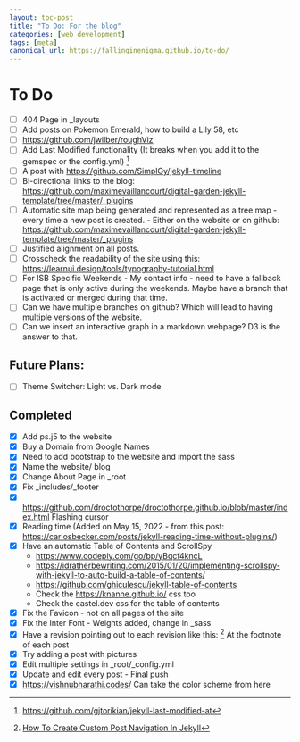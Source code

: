 ```yaml
---
layout: toc-post
title: "To Do: For the blog"
categories: [web development]
tags: [meta]
canonical_url: https://fallinginenigma.github.io/to-do/
---
```


# To Do
- [ ] 404 Page in _layouts
- [ ] Add posts on Pokemon Emerald, how to build a Lily 58, etc
- [ ] https://github.com/jwilber/roughViz
- [ ] Add Last Modified functionality (It breaks when you add it to the gemspec or the config.yml) [^1]
- [ ] A post with https://github.com/SimplGy/jekyll-timeline
- [ ] Bi-directional links to the blog: https://github.com/maximevaillancourt/digital-garden-jekyll-template/tree/master/_plugins
- [ ] Automatic site map being generated and represented as a tree map - every time a new post is created. - Either on the website or on github: https://github.com/maximevaillancourt/digital-garden-jekyll-template/tree/master/_plugins
- [ ] Justified alignment on all posts.
- [ ] Crosscheck the readability of the site using this: https://learnui.design/tools/typography-tutorial.html
- [ ] For ISB Specific Weekends - My contact info - need to have a fallback page that is only active during the weekends. Maybe have a branch that is activated or merged during that time. 
- [ ] Can we have multiple branches on github? Which will lead to having multiple versions of the website.
- [ ] Can we insert an interactive graph in a markdown webpage? D3 is the answer to that.

## Future Plans:
- [ ] Theme Switcher: Light vs. Dark mode

## Completed

- [x] Add ps.j5 to the website
- [x] Buy a Domain from Google Names
- [x] Need to add bootstrap to the website and import the sass
- [x] Name the website/ blog
- [x] Change About Page in _root
- [x] Fix _includes/_footer
- [x] https://github.com/droctothorpe/droctothorpe.github.io/blob/master/index.html Flashing cursor
- [x] Reading time (Added on May 15, 2022 - from this post: https://carlosbecker.com/posts/jekyll-reading-time-without-plugins/)
- [x] Have an automatic Table of Contents and ScrollSpy
  - https://www.codeply.com/go/bp/yBqcf4kncL
  - https://idratherbewriting.com/2015/01/20/implementing-scrollspy-with-jekyll-to-auto-build-a-table-of-contents/
  - https://github.com/ghiculescu/jekyll-table-of-contents
  - Check the https://knanne.github.io/ css too
  - Check the castel.dev css for the table of contents
- [x] Fix the Favicon - not on all pages of the site
- [x] Fix the Inter Font - Weights added, change in _sass
- [x] Have a revision pointing out to each revision like this: [^2] At the footnote of each post
- [x] Try adding a post with pictures
- [x] Edit multiple settings in _root/_config.yml
- [x] Update and edit every post - Final push
- [x] https://vishnubharathi.codes/ Can take the color scheme from here

[^1]: https://github.com/gjtorikian/jekyll-last-modified-at

[^2]: [How To Create Custom Post Navigation In Jekyll](https://github.com/knanne/knanne.github.io/commits/master/_posts/2017-02-14-how-to-create-custom-post-navigation-in-jekyll.md)
